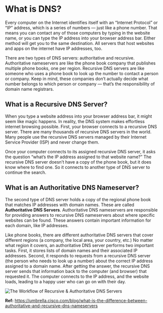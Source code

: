# What is DNS?

Every computer on the Internet identifies itself with an “Internet Protocol” or “IP” address, which is a series of numbers — just like a phone number. That means you can contact any of those computers by typing in the website name, or you can type the IP address into your browser address bar. Either method will get you to the same destination. All servers that host websites and apps on the internet have IP addresses, too.

There are two types of DNS servers: authoritative and recursive. Authoritative nameservers are like the phone book company that publishes multiple phone books, one per region. Recursive DNS servers are like someone who uses a phone book to look up the number to contact a person or company. Keep in mind, these companies don’t actually decide what number belongs to which person or company — that’s the responsibility of domain name registrars.

## What is a Recursive DNS Server?

When you type a website address into your browser address bar, it might seem like magic happens. In reality, the DNS system makes effortless internet browsing possible. First, your browser connects to a recursive DNS server. There are many thousands of recursive DNS servers in the world. Many people use the recursive DNS servers managed by their Internet Service Provider (ISP) and never change them.

Once your computer connects to its assigned recursive DNS server, it asks the question “what’s the IP address assigned to that website name?” The recursive DNS server doesn’t have a copy of the phone book, but it does know where to find one. So it connects to another type of DNS server to continue the search.

## What is an Authoritative DNS Nameserver?

The second type of DNS server holds a copy of the regional phone book that matches IP addresses with domain names. These are called **Authoritative DNS Servers**. Authoritative DNS nameservers are responsible for providing answers to recursive DNS nameservers about where specific websites can be found. These answers contain important information for each domain, like IP addresses.

Like phone books, there are different authoritative DNS servers that cover different regions (a company, the local area, your country, etc.) No matter what region it covers, an authoritative DNS server performs two important tasks. First, it stores lists of domain names and their associated IP addresses. Second, it responds to requests from a recursive DNS server (the person who needs to look up a number) about the correct IP address assigned to a domain name. After getting the answer, the recursive DNS server sends that information back to the computer (and browser) that requested it. The computer connects to the IP address, and the website loads, leading to a happy user who can go on with their day.

<img src='https://cdn.umbrella.marketops.umbrella.com/wp-content/uploads/2020/06/16092413/What-is-the-difference-between-Authoritative-and-Recursive-DNS-Nameservers_Cisco-Umbrella-blog_DNS-server-diagram-1024x553.jpg' title='The Workflow of Recursive & Authoritative DNS Servers'></img>

**Ref:** https://umbrella.cisco.com/blog/what-is-the-difference-between-authoritative-and-recursive-dns-nameservers
